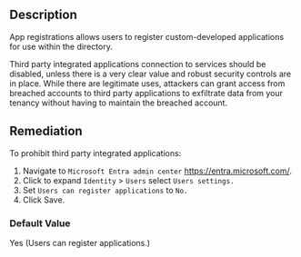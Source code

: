 ## Description

App registrations allows users to register custom-developed applications for use within the directory.

Third party integrated applications connection to services should be disabled, unless there is a very clear value and robust security controls are in place. While there are legitimate uses, attackers can grant access from breached accounts to third party applications to exfiltrate data from your tenancy without having to maintain the breached account.

## Remediation

To prohibit third party integrated applications:

1. Navigate to `Microsoft Entra admin center` https://entra.microsoft.com/.
2. Click to expand `Identity` > `Users` select `Users settings.`
3. Set `Users can register applications` to `No.`
4. Click Save.

### Default Value

Yes (Users can register applications.)